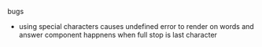 bugs
  - using special characters causes undefined error to render on words and answer component
  happnens when full stop is last character
